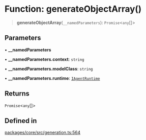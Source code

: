 # Function: generateObjectArray()

> **generateObjectArray**(`__namedParameters`): `Promise`\<`any`[]\>

## Parameters

• **\_\_namedParameters**

• **\_\_namedParameters.context**: `string`

• **\_\_namedParameters.modelClass**: `string`

• **\_\_namedParameters.runtime**: [`IAgentRuntime`](../interfaces/IAgentRuntime.md)

## Returns

`Promise`\<`any`[]\>

## Defined in

[packages/core/src/generation.ts:564](https://github.com/DarkFateLife/darkfate/blob/7fcf54e7fb2ba027d110afcc319c0b01b3f181dc/packages/core/src/generation.ts#L564)
